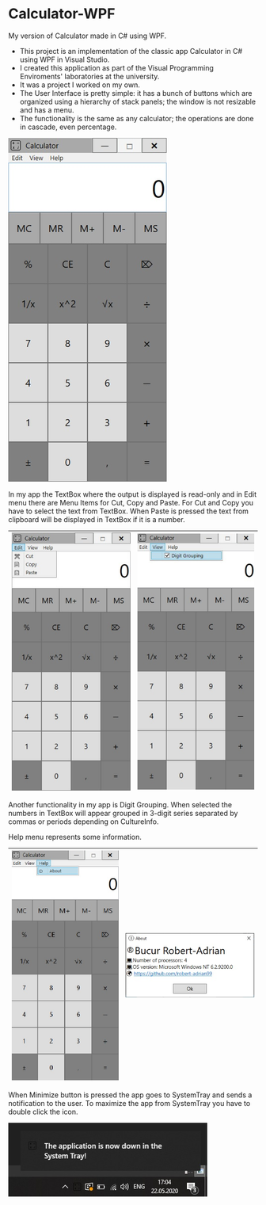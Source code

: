 # Calculator-WPF
My version of Calculator made in C# using WPF.

- This project is an implementation of the classic app Calculator in C# using WPF in Visual Studio.
- I created this application as part of the Visual Programming Enviroments' laboratories at the university.
- It was a project I worked on my own.
- The User Interface is pretty simple: it has a bunch of buttons which are organized using a hierarchy of stack panels; the window is not resizable and has a menu.
- The functionality is the same as any calculator; the operations are done in cascade, even percentage.

![](images/HomeScreen.jpg)

In my app the TextBox where the output is displayed is read-only and in Edit menu there are Menu Items for Cut, Copy and Paste. For Cut and Copy you have to select the text from TextBox. When Paste is pressed the text from clipboard will be displayed in TextBox if it is a number.

| ![](images/EditMenu.jpg) | ![](images/DigitGoruping.jpg) |
|:---:|:---:|

Another functionality in my app is Digit Grouping. When selected the numbers in TextBox will appear grouped in 3-digit series separated by commas or periods depending on CultureInfo.

Help menu represents some information.

| ![](images/HelpMenu.jpg) | ![](images/About.jpg) |
|:---:|:---:|

When Minimize button is pressed the app goes to SystemTray and sends a notification to the user. To maximize the app from SystemTray you have to double click the icon.

![](images/SystemTray.jpg)
